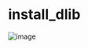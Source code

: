 # install_dlib
![image](https://github.com/IT21710810/install_dlib/assets/88818475/abfb93ac-e4ee-4238-b555-c759f21dc07c)
